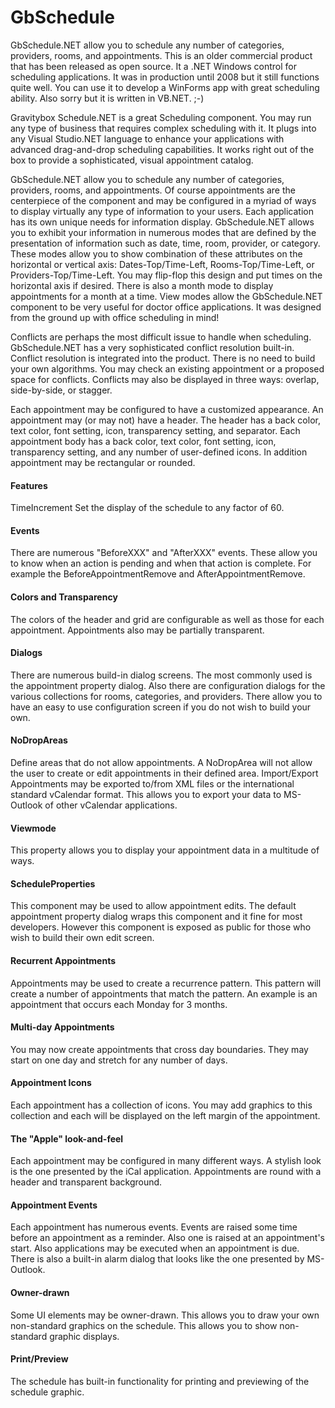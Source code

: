 # GbSchedule
GbSchedule.NET allow you to schedule any number of categories, providers, rooms, and appointments. This is an older commercial product that has been released as open source. It a .NET Windows control for scheduling applications. It was in production until 2008 but it still functions quite well. You can use it to develop a WinForms app with great scheduling ability. Also sorry but it is written in VB.NET. ;-)

Gravitybox Schedule.NET is a great Scheduling component. You may run any type of business that requires complex scheduling with it. It plugs into any Visual Studio.NET language to enhance your applications with advanced drag-and-drop scheduling capabilities. It works right out of the box to provide a sophisticated, visual appointment catalog. 

GbSchedule.NET allow you to schedule any number of categories, providers, rooms, and appointments. Of course appointments are the centerpiece of the component and may be configured in a myriad of ways to display virtually any type of information to your users. Each application has its own unique needs for information display. GbSchedule.NET allows you to exhibit your information in numerous modes that are defined by the presentation of information such as date, time, room, provider, or category. These modes allow you to show combination of these attributes on the horizontal or vertical axis: Dates-Top/Time-Left, Rooms-Top/Time-Left, or Providers-Top/Time-Left. You may flip-flop this design and put times on the horizontal axis if desired. There is also a month mode to display appointments for a month at a time. View modes allow the GbSchedule.NET component to be very useful for doctor office applications. It was designed from the ground up with office scheduling in mind!

Conflicts are perhaps the most difficult issue to handle when scheduling. GbSchedule.NET has a very sophisticated conflict resolution built-in. Conflict resolution is integrated into the product. There is no need to build your own algorithms. You may check an existing appointment or a proposed space for conflicts. Conflicts may also be displayed in three ways: overlap, side-by-side, or stagger.

Each appointment may be configured to have a customized appearance. An appointment may (or may not) have a header. The header has a back color, text color, font setting, icon, transparency setting, and separator. Each appointment body has a back color, text color, font setting, icon, transparency setting, and any number of user-defined icons. In addition appointment may be rectangular or rounded.

#### Features
TimeIncrement Set the display of the schedule to any factor of 60.

#### Events
There are numerous "BeforeXXX" and "AfterXXX" events. These allow you to know when an action is pending and when that action is complete. For example the BeforeAppointmentRemove and AfterAppointmentRemove.

#### Colors and Transparency
The colors of the header and grid are configurable as well as those for each appointment. Appointments also may be partially transparent.

#### Dialogs
There are numerous build-in dialog screens. The most commonly used is the appointment property dialog. Also there are configuration dialogs for the various collections for rooms, categories, and providers. There allow you to have an easy to use configuration screen if you do not wish to build your own.

#### NoDropAreas
Define areas that do not allow appointments. A NoDropArea will not allow the user to create or edit appointments in their defined area. 
Import/Export Appointments may be exported to/from XML files or the international standard vCalendar format. This allows you to export your data to MS-Outlook of other vCalendar applications.

#### Viewmode
This property allows you to display your appointment data in a multitude of ways.

#### ScheduleProperties
This component may be used to allow appointment edits. The default appointment property dialog wraps this component and it fine for most developers. However this component is exposed as public for those who wish to build their own edit screen.

#### Recurrent Appointments
Appointments may be used to create a recurrence pattern. This pattern will create a number of appointments that match the pattern. An example is an appointment that occurs each Monday for 3 months.

#### Multi-day Appointments
You may now create appointments that cross day boundaries. They may start on one day and stretch for any number of days.

#### Appointment Icons
Each appointment has a collection of icons. You may add graphics to this collection and each will be displayed on the left margin of the appointment.

#### The "Apple" look-and-feel
Each appointment may be configured in many different ways. A stylish look is the one presented by the iCal application. Appointments are round with a header and transparent background.

#### Appointment Events
Each appointment has numerous events. Events are raised some time before an appointment as a reminder. Also one is raised at an appointment's start. Also applications may be executed when an appointment is due. There is also a built-in alarm dialog that looks like the one presented by MS-Outlook.

#### Owner-drawn
Some UI elements may be owner-drawn. This allows you to draw your own non-standard graphics on the schedule. This allows you to show non-standard graphic displays.

#### Print/Preview
The schedule has built-in functionality for printing and previewing of the schedule graphic.
